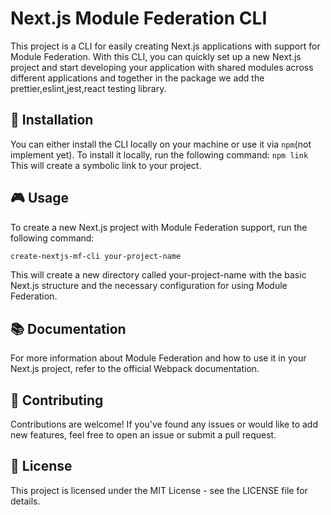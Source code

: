 # Next.js Module Federation CLI

This project is a CLI for easily creating Next.js applications with support for Module Federation. With this CLI, you can quickly set up a new Next.js project and start developing your application with shared modules across different applications and together in the package we add the prettier,eslint,jest,react testing library.

## 🚀 Installation

You can either install the CLI locally on your machine or use it via `npm`(not implement yet). To install it locally, run the following command:
`npm link` This will create a symbolic link to your project.

## 🎮 Usage

To create a new Next.js project with Module Federation support, run the following command:

```bash
create-nextjs-mf-cli your-project-name
```

This will create a new directory called your-project-name with the basic Next.js structure and the necessary configuration for using Module Federation.

## 📚 Documentation

For more information about Module Federation and how to use it in your Next.js project, refer to the official Webpack documentation.

## 🤝 Contributing

Contributions are welcome! If you've found any issues or would like to add new features, feel free to open an issue or submit a pull request.

## 📄 License

This project is licensed under the MIT License - see the LICENSE file for details.
